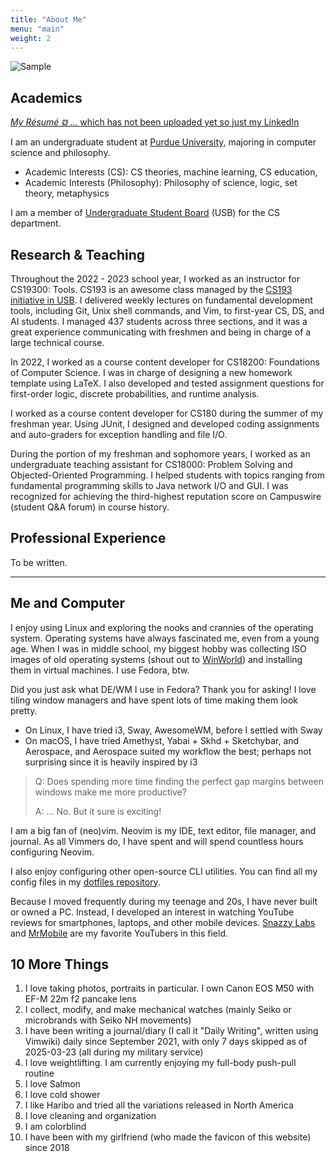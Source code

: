 ```yaml
---
title: "About Me"
menu: "main"
weight: 2
---
```


![Sample](/images/share.png)

## Academics

[*My Résumé ⧉* ... which has not been uploaded yet so just my LinkedIn](https://www.linkedin.com/in/theo-park/)

I am an undergraduate student at [Purdue University](https://www.purdue.edu/), majoring in computer science and philosophy.

- Academic Interests (CS): CS theories, machine learning, CS education, <insert whatever the topics I am learning at the moment>
- Academic Interests (Philosophy): Philosophy of science, logic, set theory, metaphysics

I am a member of [Undergraduate Student Board](https://purdueusb.com/) (USB) for the CS department.

## Research & Teaching

Throughout the 2022 - 2023 school year, I worked as an instructor for CS19300: Tools.
CS193 is an awesome class managed by the [CS193 initiative in USB](https://purdueusb.com/initiatives/).
I delivered weekly lectures on fundamental development tools, including Git, Unix shell commands, and Vim, to first-year CS, DS, and AI students.
I managed 437 students across three sections, and it was a great experience communicating with freshmen and being in charge of a large technical course.

In 2022, I worked as a course content developer for CS18200: Foundations of Computer Science.
I was in charge of designing a new homework template using LaTeX.
I also developed and tested assignment questions for first-order logic, discrete probabilities, and runtime analysis.

I worked as a course content developer for CS180 during the summer of my freshman year.
Using JUnit, I designed and developed coding assignments and auto-graders for exception handling and file I/O.

During the portion of my freshman and sophomore years, I worked as an undergraduate teaching assistant for CS18000: Problem Solving and Objected-Oriented Programming.
I helped students with topics ranging from fundamental programming skills to Java network I/O and GUI.
I was recognized for achieving the third-highest reputation score on Campuswire (student Q&A forum) in course history.

## Professional Experience

To be written.

---

## Me and Computer

I enjoy using Linux and exploring the nooks and crannies of the operating system.
Operating systems have always fascinated me, even from a young age.
When I was in middle school, my biggest hobby was collecting ISO images of old operating systems (shout out to [WinWorld](https://winworldpc.com/)) and installing them in virtual machines.
I use Fedora, btw.

Did you just ask what DE/WM I use in Fedora? Thank you for asking!
I love tiling window managers and have spent lots of time making them look pretty.

- On Linux, I have tried i3, Sway, AwesomeWM, before I settled with Sway
- On macOS, I have tried Amethyst, Yabai + Skhd + Sketchybar, and Aerospace, and Aerospace suited my workflow the best; perhaps not surprising since it is heavily inspired by i3

> Q: Does spending more time finding the perfect gap margins between windows make me more productive?
>
> A: ... No. But it sure is exciting!

I am a big fan of (neo)vim.
Neovim is my IDE, text editor, file manager, and journal.
As all Vimmers do, I have spent and will spend countless hours configuring Neovim.

I also enjoy configuring other open-source CLI utilities.
You can find all my config files in my [dotfiles repository](https://github.com/theopn/dotfiles).

Because I moved frequently during my teenage and 20s, I have never built or owned a PC.
Instead, I developed an interest in watching YouTube reviews for smartphones, laptops, and other mobile devices.
[Snazzy Labs](https://www.youtube.com/@snazzy) and [MrMobile](https://www.youtube.com/@TheMrMobile) are my favorite YouTubers in this field.


## 10 More Things

1. I love taking photos, portraits in particular. I own Canon EOS M50 with EF-M 22m f2 pancake lens
2. I collect, modify, and make mechanical watches (mainly Seiko or microbrands with Seiko NH movements)
3. I have been writing a journal/diary (I call it "Daily Writing", written using Vimwiki) daily since September 2021, with only 7 days skipped as of 2025-03-23 (all during my military service)
4. I love weightlifting. I am currently enjoying my full-body push-pull routine
5. I love Salmon
6. I love cold shower
7. I like Haribo and tried all the variations released in North America
8. I love cleaning and organization
9. I am colorblind
10. I have been with my girlfriend (who made the favicon of this website) since 2018

